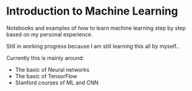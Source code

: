 # Introduction to Machine Learning

Notebooks and examples of how to learn machine learning step by step based on my personal experience.

Still in working progress because I am still learning this all by myself..

Currently this is mainly around:
 - The basic of Neural networks
 - The basic of TensorFlow
 - Stanford courses of ML and CNN